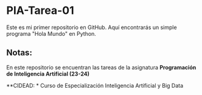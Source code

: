 # PIA-Tarea-01
Este es mi primer repositorio en GitHub. Aquí encontrarás un simple programa "Hola Mundo" en Python.

## Notas:
En este repositorio se encuentran las tareas de la asignatura **Programación de Inteligencia Artificial (23-24)**

**CIDEAD: * Curso de Especialización Inteligencia Artificial y Big Data
